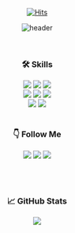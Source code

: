 <div align='center'>
 
[![Hits](https://hits.seeyoufarm.com/api/count/incr/badge.svg?url=https%3A%2F%2Fgithub.com%2Fhwanin99%2Fhit-counter&count_bg=%23000000&title_bg=%23BFBFBF&icon=&icon_color=%23E7E7E7&title=GitHub&edge_flat=false)](https://hits.seeyoufarm.com)

![header](https://capsule-render.vercel.app/api?type=cylinder&color=000000&height=150&section=header&text=I'm&nbsp;the&nbsp;one&nbsp;who's&nbsp;studying&nbsp;AI.&fontColor=ffffff&fontSize=40&animation=fadeIn&fontAlignY=55)
     
<br/>
     
### 🛠 Skills 
<img src="https://img.shields.io/badge/Python-3776AB?style=flat&logo=Python&logoColor=white" />
<img src="https://img.shields.io/badge/MySQL-4479A1?style=flat&logo=MySQL&logoColor=white" />
<img src="https://img.shields.io/badge/R-276DC3?style=flat&logo=R&logoColor=white" />
<br/>
<img src="https://img.shields.io/badge/PyTorch-EE4C2C?style=flat&logo=PyTorch&logoColor=white" />
<img src="https://img.shields.io/badge/TensorFlow-FF6F00?style=flat&logo=TensorFlow&logoColor=white" />
<img src="https://img.shields.io/badge/keras-D00000?style=flat&logo=keras&logoColor=white" />
<br/>
<img src="https://img.shields.io/badge/Google Colab-F9AB00?style=flat&logo=Google Colab&logoColor=white" />
<img src="https://img.shields.io/badge/Jupyter-F37626?style=flat&logo=Jupyter&logoColor=white" />

<br/>  
<br/>

### 👇 Follow Me
<a href="https://hwan-data.tistory.com/"><img src="https://img.shields.io/badge/Blog-d14836?style=flat-square&logo=Tistory&logoColor=white&link=https://hwan-data.tistory.com/"/></a>
 <a href="mailto:tim185664@gmail.com"><img src="https://img.shields.io/badge/Gmail-58ACFA?style=flat-square&logo=Gmail&logoColor=white&link=tim185664@gmail.com"/></a>
<a href="https://www.instagram.com/hwanin99/"><img src="https://img.shields.io/badge/Instagram-E4405F?style=flat-square&logo=Instagram&logoColor=white&link=https://www.instagram.com/hwanin99/"/></a>  

<br/>  
<br/>
     
### 📈 GitHub Stats 
![](https://github-profile-summary-cards.vercel.app/api/cards/profile-details?username=hwanin99&theme=buefy)  
    
</div>

